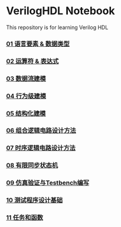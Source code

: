 # VerilogHDL Notebook

 This repository is for learning Verilog HDL

### [01 语言要素 & 数据类型](01语言要素&数据类型.md)

### [02 运算符 & 表达式](02运算符&表达式.md)

### [03 数据流建模](03数据流建模.md)

### [04 行为级建模](04行为级建模.md)

### [05 结构化建模](05结构化建模.md)

### [06 组合逻辑电路设计方法](06组合逻辑电路设计方法.md)

### [07 时序逻辑电路设计方法](07时序逻辑电路设计方法.md)

### [08 有限同步状态机](08有限同步状态机.md)

### [09 仿真验证与Testbench编写](09Testbench编写.md)

### [10 测试程序设计基础](10测试程序设计基础.md)

### [11 任务和函数](11任务和函数.md)
